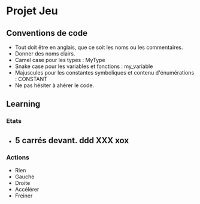 # Projet Jeu


## Conventions de code
- Tout doit être en anglais, que ce soit les noms ou les commentaires.
- Donner des noms clairs.
- Camel case pour les types : MyType
- Snake case pour les variables et fonctions : my_variable
- Majuscules pour les constantes symboliques et contenu d'énumérations : CONSTANT
- Ne pas hésiter à ahérer le code.

## Learning

### Etats
- 5 carrés devant.
    ddd
    XXX
    xox
    ---
### Actions
- Rien
- Gauche
- Droite
- Accélérer
- Freiner
